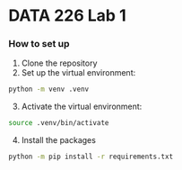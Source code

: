 # DATA 226 Lab 1

### How to set up
1. Clone the repository
2. Set up the virtual environment:
```bash
python -m venv .venv
```
3. Activate the virtual environment:
```bash
source .venv/bin/activate
```
4. Install the packages
```bash
python -m pip install -r requirements.txt
```
